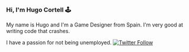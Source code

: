 ### Hi, I'm Hugo Cortell 🕹
My name is Hugo and I'm a Game Designer from Spain. I'm very good at writing code that crashes.

I have a passion for not being unemployed.
[![Twitter Follow](https://img.shields.io/twitter/follow/CortellHugo?style=social)](https://twitter.com/CortellHugo)
